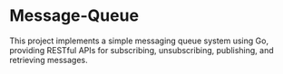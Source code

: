 # Message-Queue
This project implements a simple messaging queue system using Go, providing RESTful APIs for subscribing, unsubscribing, publishing, and retrieving messages.
